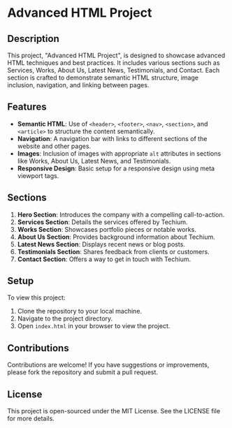 # Advanced HTML Project

## Description

This project, "Advanced HTML Project", is designed to showcase advanced HTML techniques and best practices. It includes various sections such as Services, Works, About Us, Latest News, Testimonials, and Contact. Each section is crafted to demonstrate semantic HTML structure, image inclusion, navigation, and linking between pages.

## Features

- **Semantic HTML**: Use of `<header>`, `<footer>`, `<nav>`, `<section>`, and `<article>` to structure the content semantically.
- **Navigation**: A navigation bar with links to different sections of the website and other pages.
- **Images**: Inclusion of images with appropriate `alt` attributes in sections like Works, About Us, Latest News, and Testimonials.
- **Responsive Design**: Basic setup for a responsive design using meta viewport tags.

## Sections

1. **Hero Section**: Introduces the company with a compelling call-to-action.
2. **Services Section**: Details the services offered by Techium.
3. **Works Section**: Showcases portfolio pieces or notable works.
4. **About Us Section**: Provides background information about Techium.
5. **Latest News Section**: Displays recent news or blog posts.
6. **Testimonials Section**: Shares feedback from clients or customers.
7. **Contact Section**: Offers a way to get in touch with Techium.

## Setup

To view this project:

1. Clone the repository to your local machine.
2. Navigate to the project directory.
3. Open `index.html` in your browser to view the project.

## Contributions

Contributions are welcome! If you have suggestions or improvements, please fork the repository and submit a pull request.

## License

This project is open-sourced under the MIT License. See the LICENSE file for more details.
